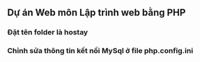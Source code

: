 ## Dự án Web môn Lập trình web bằng PHP
### Đặt tên folder là hostay
### Chỉnh sửa thông tin kết nối MySql ở file php.config.ini